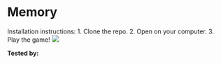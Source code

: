 <h1>Memory</h1>
Installation instructions: 
1. Clone the repo.
2. Open on your computer.
3. Play the game! 


<img src="https://media.giphy.com/media/65NO1TrKrJUT6/giphy.gif">


<strong>Tested by:</strong>
